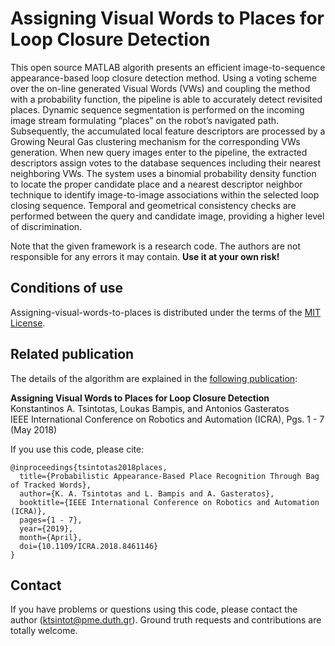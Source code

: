 # Assigning Visual Words to Places for Loop Closure Detection

This open source MATLAB algorith presents an efficient image-to-sequence appearance-based loop closure detection method. Using a voting scheme over the on-line generated Visual Words (VWs) and coupling the method with a probability function, the pipeline is able to accurately detect revisited places. Dynamic sequence segmentation is performed on the incoming image stream formulating “places” on the robot’s navigated path. Subsequently, the accumulated local feature descriptors are processed by a Growing Neural Gas clustering mechanism for the corresponding VWs generation. When new query images enter to the pipeline, the extracted descriptors assign votes to the database sequences including their nearest neighboring VWs. The system uses a binomial probability density function to locate the proper candidate place and a nearest descriptor neighbor technique to identify image-to-image associations within the selected loop closing sequence. Temporal and geometrical consistency checks are performed between the query and candidate image, providing a higher level of discrimination.

Note that the given framework is a research code. The authors are not responsible for any errors it may contain. **Use it at your own risk!**

## Conditions of use
Assigning-visual-words-to-places is distributed under the terms of the [MIT License](https://github.com/ktsintotas/Bag-of-Tracked-Words/blob/master/LICENSE).

## Related publication
The details of the algorithm are explained in the [following publication](https://ieeexplore.ieee.org/abstract/document/8461146):

**Assigning Visual Words to Places for Loop Closure Detection<br/>**
Konstantinos A. Tsintotas, Loukas Bampis, and Antonios Gasteratos<br/>
IEEE International Conference on Robotics and Automation (ICRA), Pgs. 1 - 7 (May 2018)

If you use this code, please cite:

```
@inproceedings{tsintotas2018places,
  title={Probabilistic Appearance-Based Place Recognition Through Bag of Tracked Words},  
  author={K. A. Tsintotas and L. Bampis and A. Gasteratos},   
  booktitle={IEEE International Conference on Robotics and Automation (ICRA)},
  pages={1 - 7},
  year={2019},   
  month={April}, 
  doi={10.1109/ICRA.2018.8461146} 
}
```
## Contact
If you have problems or questions using this code, please contact the author (ktsintot@pme.duth.gr). Ground truth requests and contributions are totally welcome.
